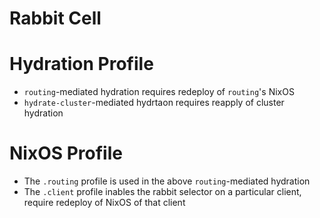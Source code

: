 # Rabbit Cell

# Hydration Profile

- `routing`-mediated hydration requires redeploy of `routing`'s NixOS
- `hydrate-cluster`-mediated hydrtaon requires reapply of cluster hydration

# NixOS Profile

- The `.routing` profile is used in the above `routing`-mediated hydration
- The `.client` profile inables the rabbit selector on a particular client,
  require redeploy of NixOS of that client

